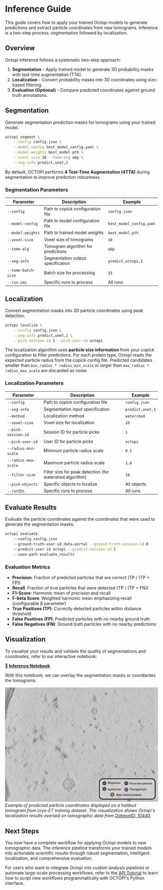 # Inference Guide

This guide covers how to apply your trained Octopi models to generate predictions and extract particle coordinates from new tomograms. Inference is a two-step process: segmentation followed by localization.

## Overview 

Octopi inference follows a systematic two-step approach:

1. **Segmentation** - Apply trained model to generate 3D probability masks with test-time augmentation (TTA).
2. **Localization** - Convert probability masks into 3D coordinates using size-based filtering.
3. **Evaluation (Optional)** - Compare predicted coordinates against ground truth annotations.

## Segmentation 

Generate segmentation prediction masks for tomograms using your trained model.

```bash
octopi segment \
    --config config.json \
    --model-config best_model_config.yaml \
    --model-weights best_model.pth \
    --voxel-size 10 --tomo-alg wbp \
    --seg-info predict,unet,1
```

By default, OCTOPI performs **4 Test-Time Augmentation (4TTA)** during segmentation to improve prediction robustness. 

### Segmentation Parameters

| Parameter | Description | Example |
|-----------|-------------|---------|
| `--config` | Path to copick configuration file | `config.json` |
| `--model-config` | Path to model configuration file | `best_model_config.yaml` |
| `--model-weights` | Path to trained model weights | `best_model.pth` |
| `--voxel-size` | Voxel size of tomograms | `10` | `10` |
| `--tomo-alg` | Tomogram algorithm for predictions | `wbp` | `wbp`, `denoised` |
| `--seg-info` | Segmentation output specification | `predict,octopi,1` |
| `--tomo-batch-size` | Batch size for processing | `15` |
| `--run-ids` | Specific runs to process | All runs | `run1,run2,run3` |

## Localization 

Convert segmentation masks into 3D particle coordinates using peak detection.

```bash
octopi localize \
    --config config.json \
    --seg-info predict,unet,1 \
    --pick-session-id 1 --pick-user-id octopi
```

The localization algorithm uses **particle size information** from your copick configuration to filter predictions. For each protein type, Octopi reads the expected particle radius from the copick config file. Predicted candidates smaller than `min_radius * radius_min_scale` or larger than `max_radius * radius_max_scale` are discarded as noise.

### Localization Parameters

| Parameter | Description | Example |
|-----------|-------------|---------|
| `--config` | Path to copick configuration file | `config.json` |
| `--seg-info` | Segmentation input specification | `predict,unet,1` |
| `--method` | Localization method | `watershed` |
| `--voxel-size` | Voxel size for localization | `10` |
| `--pick-session-id` | Session ID for particle picks | `1`|
| `--pick-user-id` | User ID for particle picks | `octopi` |
| `--radius-min-scale` | Minimum particle radius scale | `0.5` |
| `--radius-max-scale` | Maximum particle radius scale | `1.0` |
| `--filter-size` | Filter size for peak detection  (for watershed algorithm) | `10` |
| `--pick-objects` | Specific objects to localize | All objects | `apoferritin,ribosome` |
| `--runIDs` | Specific runs to process | All runs | `run1,run2,run3` |

## Evaluate Results

Evaluate the particle coordinates against the coordinates that were used to generate the segmentation masks. 

```bash
octopi evaluate 
    --config config.json
    --ground-truth-user-id data-portal --ground-truth-session-id 0
    --predict-user-id octopi --predict-session-id 1
    --save-path evaluate_results
```

### Evaluation Metrics

- **Precision**: Fraction of predicted particles that are correct (TP / (TP + FP))
- **Recall**: Fraction of true particles that were detected (TP / (TP + FN))  
- **F1-Score**: Harmonic mean of precision and recall
- **F-beta Score**: Weighted harmonic mean emphasizing recall (configurable β parameter)
- **True Positives (TP)**: Correctly detected particles within distance threshold
- **False Positives (FP)**: Predicted particles with no nearby ground truth
- **False Negatives (FN)**: Ground truth particles with no nearby predictions

## Visualization

To visualize your results and validate the quality of segmentations and coordinates, refer to our interactive notebook:

**📓 [Inference Notebook](https://github.com/chanzuckerberg/octopi/blob/main/notebooks/inference.ipynb)**

With this notebook, we can overlay the segmentation masks or coordiantes the tomograms. 

![Coordinates Visualization](../assets/coordinates.png)
*Example of predicted particle coordinates displayed on a holdout tomogram from cryo-ET training dataset. The visualization shows Octopi's localization results overlaid on tomographic data from [DatasetID: 10440](https://cryoetdataportal.czscience.com/datasets/10440).*

## Next Steps

You now have a complete workflow for applying Octopi models to new tomographic data. The inference pipeline transforms your trained models into actionable scientific results through robust segmentation, intelligent localization, and comprehensive evaluation.

For users who want to integrate Octopi into custom analysis pipelines or automate large-scale processing workflows, refer to the [API Tutorial](api-tutorial.md) to learn how to script new workflows programmatically with OCTOPI's Python interface.